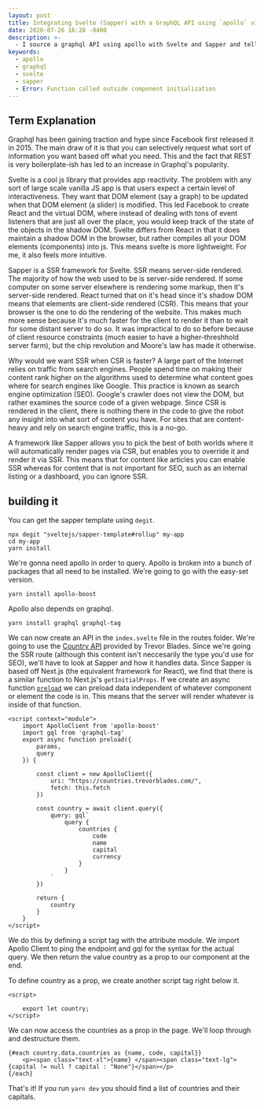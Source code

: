 ```yaml
---
layout: post
title: Integrating Svelte (Sapper) with a GraphQL API using `apollo` via SSR 
date: 2020-07-26 16:28 -0400
description: >-
  - I source a graphql API using apollo with Svelte and Sapper and tell you how to do so.
keywords:
  - apollo
  - graphql
  - svelte
  - sapper
  - Error: Function called outside component initialization
---
```


## Term Explanation

Graphql has been gaining traction and hype since Facebook first released it in 2015. The main draw of it is that you can selectively request what sort of information you want based off what you need. This and the fact that REST is very boilerplate-ish has led to an increase in Graphql's popularity.

Svelte is a cool js library that provides app reactivity. The problem with any sort of large scale vanilla JS app is that users expect a certain level of interactiveness. They want that DOM element (say a graph) to be updated when that DOM element (a slider) is modified. This led Facebook to create React and the virtual DOM, where instead of dealing with tons of event listeners that are just all over the place, you would keep track of the state of the objects in the shadow DOM. Svelte differs from React in that it does maintain a shadow DOM in the browser, but rather compiles all your DOM elements (components) into js. This means svelte is more lightweight. For me, it also feels more intuitive.

Sapper is a SSR framework for Svelte. SSR means server-side rendered. The majority of how the web used to be is server-side rendered. If some computer on some server elsewhere is rendering some markup, then it's server-side rendered. React turned that on it's head since it's shadow DOM means that elements are client-side rendered (CSR). This means that your browser is the one to do the rendering of the website. This makes much more sense because it's much faster for the client to render it than to wait for some distant server to do so. It was impractical to do so before because of client resource constraints (much easier to have a higher-threshhold server farm), but the chip revolution and Moore's law has made it otherwise.
 
Why would we want SSR when CSR is faster? A large part of the Internet relies on traffic from search engines. People spend time on making their content rank higher on the algorithms used to determine what content goes where for search engines like Google. This practice is known as search engine optimization (SEO). Google's crawler does not view the DOM, but rather examines the source code of a given webpage. Since CSR is rendered in the client, there is nothing there in the code to give the robot any insight into what sort of content you have. For sites that are content-heavy and rely on search engine traffic, this is a no-go.

A framework like Sapper allows you to pick the best of both worlds where it will automatically render pages via CSR, but enables you to override it and render it via SSR. This means that for content like articles you can enable SSR whereas for content that is not important for SEO, such as an internal listing or a dashboard, you can ignore SSR.

## building it

You can get the sapper template using `degit`.

```shell
npx degit "sveltejs/sapper-template#rollup" my-app
cd my-app
yarn install
```

We're gonna need apollo in order to query. Apollo is broken into a bunch of packages that all need to be installed. We're going to go with the easy-set version.

```shell
yarn install apollo-boost
```

Apollo also depends on graphql.

```shell
yarn install graphql graphql-tag
```

We can now create an API in the `index.svelte` file in the routes folder. We're going to use the [Country API](https://countries.trevorblades.com/) provided by Trevor Blades. Since we're going the SSR route (although this content isn't neccesarily the type you'd use for SEO), we'll have to look at Sapper and how it handles data. Since Sapper is based off Next.js (the equivalent framework for React), we find that there is a similar function to Next.js's `getInitialProps`. If we create an async function [`preload`](https://sapper.svelte.dev/docs/#Preloading) we can preload data independent of whatever component or element the code is in. This means that the server will render whatever is inside of that function.

```svelte
<script context="module">
	import ApolloClient from 'apollo-boost'
	import gql from 'graphql-tag'
	export async function preload({
		params, 
		query
	}) {

		const client = new ApolloClient({
			uri: "https://countries.trevorblades.com/",
			fetch: this.fetch
		})

		const country = await client.query({
			query: gql`
				query {
					countries {
						code
						name
						capital
						currency
					}
				}
			`
		})

		return { 
			country
		}
	}
</script>
```

We do this by defining a script tag with the attribute module. We import Apollo Client to ping the endpoint and gql for the syntax for the actual query. We then return the value country as a prop to our component at the end.

To define country as a prop, we create another script tag right below it.

```svelte
<script>

	export let country;
</script>
```

We can now access the countries as a prop in the page. We'll loop through and destructure them.

```svelte
{#each country.data.countries as {name, code, capital}}
	<p><span class="text-xl">{name} </span><span class="text-lg">{capital != null ? capital : "None"}</span></p>
{/each}
```

That's it! If you run `yarn dev` you should find a list of countries and their capitals.